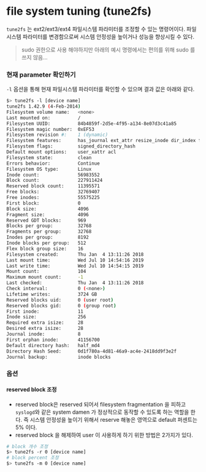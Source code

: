 # file system tuning (tune2fs)

`tune2fs` 는 ext2/ext3/ext4 파일시스템 파라미터를 조정할 수 있는 명령어이다. 
파일시스템 파라미터를 변경함으로써 시스템 안정성을 높이거나 성능을 향상시킬 수 있다.

> sudo 권한으로 사용 해야하지만 아래의 예시 명령에서는 편의를 위해 sudo 를 쓰지 않음...

### 현재 parameter 확인하기
`-l` 옵션을 통해 현재 파일시스템 파라미터를 확인할 수 있으며 결과 값은 아래와 같다.
```bash
$> tune2fs -l [device name]
tune2fs 1.42.9 (4-Feb-2014)
Filesystem volume name:   <none>
Last mounted on:          /
Filesystem UUID:          84b4859f-2d5e-4f95-a134-8e07d3c41a85
Filesystem magic number:  0xEF53
Filesystem revision #:    1 (dynamic)
Filesystem features:      has_journal ext_attr resize_inode dir_index filetype needs_recovery extent flex_bg sparse_super large_file huge_file uninit_bg dir_nlink extra_isize
Filesystem flags:         signed_directory_hash 
Default mount options:    user_xattr acl
Filesystem state:         clean
Errors behavior:          Continue
Filesystem OS type:       Linux
Inode count:              56983552
Block count:              227911424
Reserved block count:     11395571
Free blocks:              32769407
Free inodes:              55575225
First block:              0
Block size:               4096
Fragment size:            4096
Reserved GDT blocks:      969
Blocks per group:         32768
Fragments per group:      32768
Inodes per group:         8192
Inode blocks per group:   512
Flex block group size:    16
Filesystem created:       Thu Jan  4 13:11:26 2018
Last mount time:          Wed Jul 10 14:54:16 2019
Last write time:          Wed Jul 10 14:54:15 2019
Mount count:              104
Maximum mount count:      -1
Last checked:             Thu Jan  4 13:11:26 2018
Check interval:           0 (<none>)
Lifetime writes:          3724 GB
Reserved blocks uid:      0 (user root)
Reserved blocks gid:      0 (group root)
First inode:              11
Inode size:               256
Required extra isize:     28
Desired extra isize:      28
Journal inode:            8
First orphan inode:       41156700
Default directory hash:   half_md4
Directory Hash Seed:      0d1f780a-4d81-46a9-ac4e-2418dd9f3e2f
Journal backup:           inode blocks
```

### 옵션

#### reserved block 조정
- reserved block은 reserved 되어서 filesystem fragmentation 을 피하고 `syslogd`와 같은 system damen 가 정상적으로 동작할 수 있도록 하는 역할을 한다. 즉 시스템 안정성을 높이기 위해서 reserve 해놓은 영역으로 default 퍼센트는 5% 이다.
- reserved block 을 해제하여 user 이 사용하게 하기 위한 방법은 2가지가 있다.
```bash
# block 개수 조정
$> tune2fs -r 0 [device name]
# block percent 조정
$> tune2fs -m 0 [device name]
```
